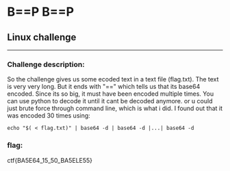 # B==P B==P
## Linux challenge
---
### Challenge description:
So the challenge gives us some ecoded text in a text file (flag.txt). 
The text is very very long. But it ends with "==" which tells us that its base64 encoded.
Since its so big, it must have been encoded multiple times.
You can use python to decode it until it cant be decoded anymore. or u could just brute force through command line,
which is what i did. I found out that it was encoded 30 times using:
```
echo "$( < flag.txt)" | base64 -d | base64 -d |...| base64 -d 
```

### flag:
ctf{BA5E64_15_50_BA5ELE55}


